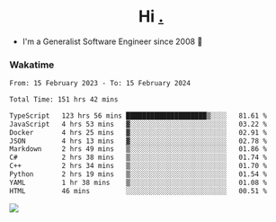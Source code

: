 <h1 align="center">Hi <a href="https://www.hackerrank.com/erasmosaraujo">.</a></h1>
 
- I'm a Generalist Software Engineer  since 2008 🚀
<!--  
<p align="left">
  <a href="https://github.com/erasmosoares/github-readme-stats">
    <img
      align="center"
      src="https://github-readme-stats.vercel.app/api/top-langs/?username=erasmosoares&theme=radical&layout=compact"
    />
  </a>
  <a href="https://github.com/erasmosoares/github-readme-stats">
    [![Harlok's WakaTime stats](https://github-readme-stats.vercel.app/api/wakatime?username=ffflabs)](https://github.com/anuraghazra/github-readme-stats)
  </a>
</p>

<!--
 ### Repo 
 
<p align="left">
 <a href="https://github.com/erasmosoares/github-readme-stats">
    <img
      align="center"
      height="165"
      src="https://github-readme-stats.vercel.app/api/pin?username=erasmosoares&repo=sample-node&title_color=fff&icon_color=f9f9f9&text_color=9f9f9f&bg_color=151515"
    />
  </a>
  <a href="https://github.com/erasmosoares/github-readme-stats">
    <img
      align="center"
      height="165"
      src="https://github-readme-stats.vercel.app/api/pin?username=erasmosoares&repo=sample-node&title_color=fff&icon_color=f9f9f9&text_color=9f9f9f&bg_color=151515"
    />
  </a>
</p>
-->

 ### Wakatime 

<!--START_SECTION:waka-->

```txt
From: 15 February 2023 - To: 15 February 2024

Total Time: 151 hrs 42 mins

TypeScript   123 hrs 56 mins ████████████████████▒░░░░   81.61 %
JavaScript   4 hrs 53 mins   ▓░░░░░░░░░░░░░░░░░░░░░░░░   03.22 %
Docker       4 hrs 25 mins   ▓░░░░░░░░░░░░░░░░░░░░░░░░   02.91 %
JSON         4 hrs 13 mins   ▓░░░░░░░░░░░░░░░░░░░░░░░░   02.78 %
Markdown     2 hrs 49 mins   ▒░░░░░░░░░░░░░░░░░░░░░░░░   01.86 %
C#           2 hrs 38 mins   ▒░░░░░░░░░░░░░░░░░░░░░░░░   01.74 %
C++          2 hrs 34 mins   ▒░░░░░░░░░░░░░░░░░░░░░░░░   01.70 %
Python       2 hrs 19 mins   ▒░░░░░░░░░░░░░░░░░░░░░░░░   01.54 %
YAML         1 hr 38 mins    ▒░░░░░░░░░░░░░░░░░░░░░░░░   01.08 %
HTML         46 mins         ░░░░░░░░░░░░░░░░░░░░░░░░░   00.51 %
```

<!--END_SECTION:waka-->

![](https://komarev.com/ghpvc/?username=erasmosoares&color=brightgreen)
